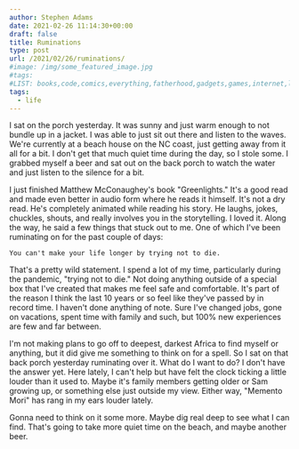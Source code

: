 ```yaml
---
author: Stephen Adams
date: 2021-02-26 11:14:30+00:00
draft: false
title: Ruminations
type: post
url: /2021/02/26/ruminations/
#image: /img/some_featured_image.jpg
#tags:
#LIST: books,code,comics,everything,fatherhood,gadgets,games,internet,life,movies,music,nerd,podcasting,politics,random,science,tech,tv,video,work,writing
tags:
  - life
---
```


I sat on the porch yesterday. It was sunny and just warm enough to not bundle up in a jacket. I was able to just sit out there and listen to the waves. We're currently at a beach house on the NC coast, just getting away from it all for a bit. I don't get that much quiet time during the day, so I stole some. I grabbed myself a beer and sat out on the back porch to watch the water and just listen to the silence for a bit.

I just finished Matthew McConaughey's book "Greenlights." It's a good read and made even better in audio form where he reads it himself. It's not a dry read. He's completely animated while reading his story. He laughs, jokes, chuckles, shouts, and really involves you in the storytelling. I loved it. Along the way, he said a few things that stuck out to me. One of which I've been ruminating on for the past couple of days:

    You can't make your life longer by trying not to die.

That's a pretty wild statement. I spend a lot of my time, particularly during the pandemic, "trying not to die." Not doing anything outside of a special box that I've created that makes me feel safe and comfortable. It's part of the reason I think the last 10 years or so feel like they've passed by in record time. I haven't done anything of note. Sure I've changed jobs, gone on vacations, spent time with family and such, but 100% new experiences are few and far between.

I'm not making plans to go off to deepest, darkest Africa to find myself or anything, but it did give me something to think on for a spell. So I sat on that back porch yesterday ruminating over it. What do I want to do? I don't have the answer yet. Here lately, I can't help but have felt the clock ticking a little louder than it used to. Maybe it's family members getting older or Sam growing up, or something else just outside my view. Either way, "Memento Mori" has rang in my ears louder lately. 

Gonna need to think on it some more. Maybe dig real deep to see what I can find. That's going to take more quiet time on the beach, and maybe another beer.